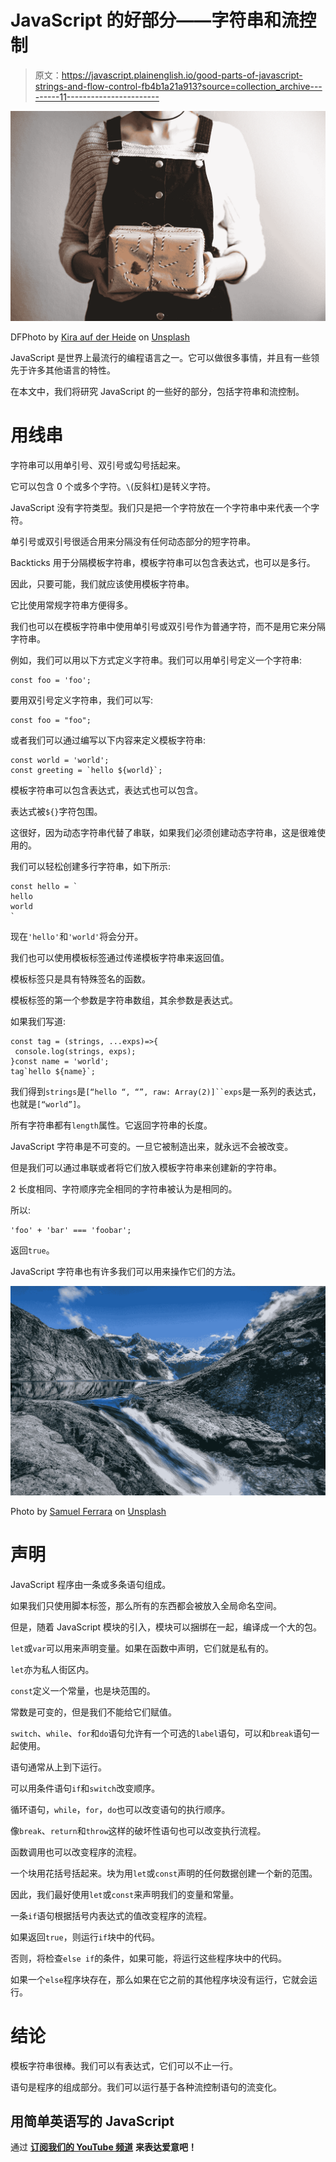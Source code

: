 # JavaScript 的好部分——字符串和流控制

> 原文：<https://javascript.plainenglish.io/good-parts-of-javascript-strings-and-flow-control-fb4b1a21a913?source=collection_archive---------11----------------------->

![](img/13eb79e5c3cc9a3ce3967d5c45fb8267.png)

DFPhoto by [Kira auf der Heide](https://unsplash.com/@kadh?utm_source=medium&utm_medium=referral) on [Unsplash](https://unsplash.com?utm_source=medium&utm_medium=referral)

JavaScript 是世界上最流行的编程语言之一。它可以做很多事情，并且有一些领先于许多其他语言的特性。

在本文中，我们将研究 JavaScript 的一些好的部分，包括字符串和流控制。

# 用线串

字符串可以用单引号、双引号或勾号括起来。

它可以包含 0 个或多个字符。`\`(反斜杠)是转义字符。

JavaScript 没有字符类型。我们只是把一个字符放在一个字符串中来代表一个字符。

单引号或双引号很适合用来分隔没有任何动态部分的短字符串。

Backticks 用于分隔模板字符串，模板字符串可以包含表达式，也可以是多行。

因此，只要可能，我们就应该使用模板字符串。

它比使用常规字符串方便得多。

我们也可以在模板字符串中使用单引号或双引号作为普通字符，而不是用它来分隔字符串。

例如，我们可以用以下方式定义字符串。我们可以用单引号定义一个字符串:

```
const foo = 'foo';
```

要用双引号定义字符串，我们可以写:

```
const foo = "foo";
```

或者我们可以通过编写以下内容来定义模板字符串:

```
const world = 'world';
const greeting = `hello ${world}`;
```

模板字符串可以包含表达式，表达式也可以包含。

表达式被`${}`字符包围。

这很好，因为动态字符串代替了串联，如果我们必须创建动态字符串，这是很难使用的。

我们可以轻松创建多行字符串，如下所示:

```
const hello = `
hello
world
`
```

现在`'hello'`和`'world'`将会分开。

我们也可以使用模板标签通过传递模板字符串来返回值。

模板标签只是具有特殊签名的函数。

模板标签的第一个参数是字符串数组，其余参数是表达式。

如果我们写道:

```
const tag = (strings, ...exps)=>{
 console.log(strings, exps);
}const name = 'world';
tag`hello ${name}`;
```

我们得到`strings`是`[“hello “, “”, raw: Array(2)]``exps`是一系列的表达式，也就是`[“world”]`。

所有字符串都有`length`属性。它返回字符串的长度。

JavaScript 字符串是不可变的。一旦它被制造出来，就永远不会被改变。

但是我们可以通过串联或者将它们放入模板字符串来创建新的字符串。

2 长度相同、字符顺序完全相同的字符串被认为是相同的。

所以:

```
'foo' + 'bar' === 'foobar';
```

返回`true`。

JavaScript 字符串也有许多我们可以用来操作它们的方法。

![](img/4dc1ad71318113f86ce647788ee36b8e.png)

Photo by [Samuel Ferrara](https://unsplash.com/@samferrara?utm_source=medium&utm_medium=referral) on [Unsplash](https://unsplash.com?utm_source=medium&utm_medium=referral)

# 声明

JavaScript 程序由一条或多条语句组成。

如果我们只使用脚本标签，那么所有的东西都会被放入全局命名空间。

但是，随着 JavaScript 模块的引入，模块可以捆绑在一起，编译成一个大的包。

`let`或`var`可以用来声明变量。如果在函数中声明，它们就是私有的。

`let`亦为私人街区内。

`const`定义一个常量，也是块范围的。

常数是可变的，但是我们不能给它们赋值。

`switch`、`while`、`for`和`do`语句允许有一个可选的`label`语句，可以和`break`语句一起使用。

语句通常从上到下运行。

可以用条件语句`if`和`switch`改变顺序。

循环语句，`while`，`for`，`do`也可以改变语句的执行顺序。

像`break`、`return`和`throw`这样的破坏性语句也可以改变执行流程。

函数调用也可以改变程序的流程。

一个块用花括号括起来。块为用`let`或`const`声明的任何数据创建一个新的范围。

因此，我们最好使用`let`或`const`来声明我们的变量和常量。

一条`if`语句根据括号内表达式的值改变程序的流程。

如果返回`true`，则运行`if`块中的代码。

否则，将检查`else if`的条件，如果可能，将运行这些程序块中的代码。

如果一个`else`程序块存在，那么如果在它之前的其他程序块没有运行，它就会运行。

# 结论

模板字符串很棒。我们可以有表达式，它们可以不止一行。

语句是程序的组成部分。我们可以运行基于各种流控制语句的流变化。

## **用简单英语写的 JavaScript**

通过 [**订阅我们的 YouTube 频道**](https://www.youtube.com/channel/UCtipWUghju290NWcn8jhyAw) **来表达爱意吧！**